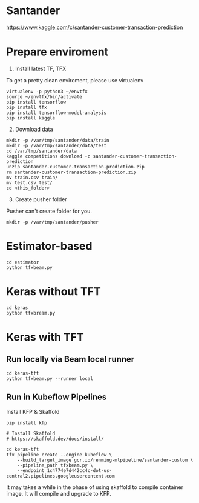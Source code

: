 # Santander

https://www.kaggle.com/c/santander-customer-transaction-prediction

# Prepare enviroment

1. Install latest TF, TFX

To get a pretty clean enviroment, please use virtualenv

```
virtualenv -p python3 ~/envtfx
source ~/envtfx/bin/activate
pip install tensorflow
pip install tfx
pip install tensorflow-model-analysis
pip install kaggle
```

2. Download data

```
mkdir -p /var/tmp/santander/data/train
mkdir -p /var/tmp/santander/data/test
cd /var/tmp/santander/data
kaggle competitions download -c santander-customer-transaction-prediction
unzip santander-customer-transaction-prediction.zip
rm santander-customer-transaction-prediction.zip
mv train.csv train/
mv test.csv test/
cd <this_folder>
```

3. Create pusher folder

Pusher can't create folder for you.

```
mkdir -p /var/tmp/santander/pusher
```

# Estimator-based

```
cd estimator
python tfxbeam.py
```

# Keras without TFT

```
cd keras
python tfxbream.py
```

# Keras with TFT

## Run locally via Beam local runner

```
cd keras-tft
python tfxbeam.py --runner local
```

## Run in Kubeflow Pipelines

Install KFP & Skaffold
```
pip install kfp

# Install Skaffold
# https://skaffold.dev/docs/install/
```

```
cd keras-tft
tfx pipeline create --engine kubeflow \
    --build_target_image gcr.io/renming-mlpipeline/santander-custom \
    --pipeline_path tfxbeam.py \
    --endpoint 1c4774e7d442cc4c-dot-us-central2.pipelines.googleusercontent.com
```

It may takes a while in the phase of using skaffold to compile container image.
It will compile and upgrade to KFP.
